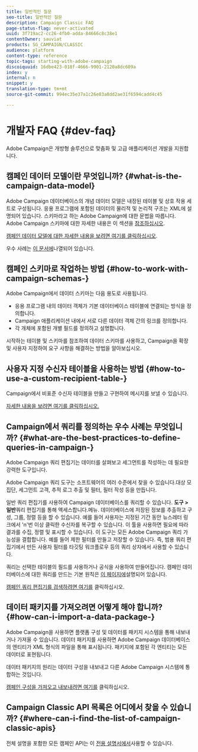 ```yaml
---
title: 일반적인 질문
seo-title: 일반적인 질문
description: Campaign Classic FAQ
page-status-flag: never-activated
uuid: 3f719ac2-cc26-4fb0-adda-84666c8c38e1
contentOwner: sauviat
products: SG_CAMPAIGN/CLASSIC
audience: platform
content-type: reference
topic-tags: starting-with-adobe-campaign
discoiquuid: 16dbe423-018f-4666-9901-2120a8dc609a
index: y
internal: n
snippet: y
translation-type: tm+mt
source-git-commit: 994ec35e37a1c26e83a8dd2ae31f6594cadd4c45

---
```



# 개발자 FAQ {#dev-faq}

Adobe Campaign은 개방형 솔루션으로 맞춤화 및 고급 애플리케이션 개발을 지원합니다.

## 캠페인 데이터 모델이란 무엇입니까? {#what-is-the-campaign-data-model}

Adobe Campaign 데이터베이스의 개념 데이터 모델은 내장된 테이블 및 상호 작용 세트로 구성됩니다. 응용 프로그램에 포함된 데이터의 물리적 및 논리적 구조는 XML에 설명되어 있습니다. 스키마라고 하는 Adobe Campaign에 대한 문법을 따릅니다. Adobe Campaign 스키마에 대한 자세한 내용은 이 섹션을 [참조하십시오](../../configuration/using/about-schema-edition.md).

[캠페인 데이터 모델에 대한 자세한 내용을 보려면 여기를 클릭하십시오](https://helpx.adobe.com/campaign/kb/acc-datamodel.html).

우수 사례는 [이 문서에](https://helpx.adobe.com/campaign/kb/acc-data-model-best-practices.html)나열되어 있습니다.

## 캠페인 스키마로 작업하는 방법 {#how-to-work-with-campaign-schemas-}

Adobe Campaign에서 데이터 스키마는 다음 용도로 사용됩니다.

* 응용 프로그램 내의 데이터 객체가 기본 데이터베이스 테이블에 연결되는 방식을 정의합니다.
* Campaign 애플리케이션 내에서 서로 다른 데이터 객체 간의 링크를 정의합니다.
* 각 개체에 포함된 개별 필드를 정의하고 설명합니다.

시작하는 [](../../configuration/using/about-schema-edition.md) 테이블 및 스키마를 참조하여 데이터 스키마를 사용하고, Campaign을 확장 및 사용자 지정하여 요구 사항을 해결하는 방법을 알아보십시오.

## 사용자 지정 수신자 테이블을 사용하는 방법 {#how-to-use-a-custom-recipient-table-}

Campaign에서 비표준 수신자 테이블을 만들고 구현하여 메시지를 보낼 수 있습니다.

[자세한 내용을 보려면 여기를 클릭하십시오.](../../configuration/using/about-custom-recipient-table.md)

## Campaign에서 쿼리를 정의하는 우수 사례는 무엇입니까? {#what-are-the-best-practices-to-define-queries-in-campaign-}

Adobe Campaign 쿼리 편집기는 데이터를 살펴보고 세그먼트를 작성하는 데 필요한 강력한 도구입니다.

Adobe Campaign 쿼리 도구는 소프트웨어의 여러 수준에서 찾을 수 있습니다.대상 모집단, 세그먼트 고객, 추적 로그 추출 및 필터, 필터 작성 등을 만듭니다.

일반 쿼리 편집기를 사용하여 Campaign 데이터베이스를 쿼리할 수 있습니다. **도구 > 일반**&#x200B;쿼리 편집기를 통해 액세스합니다.메뉴. 데이터베이스에 저장된 정보를 추출하고 구성, 그룹, 정렬 등을 할 수 있습니다. 예를 들어 사용자는 지정된 기간 동안 뉴스레터 링크에서 &#39;n&#39;번 이상 클릭한 수신자를 복구할 수 있습니다. 이 툴을 사용하면 필요에 따라 결과를 수집, 정렬 및 표시할 수 있습니다. 이 도구는 모든 Adobe Campaign 쿼리 가능성을 결합합니다. 예를 들어 제한 필터를 만들고 저장할 수 있습니다. 즉, 범용 쿼리 편집기에서 만든 사용자 필터를 타깃팅 워크플로우 등의 쿼리 상자에서 사용할 수 있습니다.

쿼리는 선택한 테이블의 필드를 사용하거나 공식을 사용하여 만들어집니다. 캠페인 데이터베이스에 대한 쿼리를 만드는 기본 원칙은 [이 페이지에](../../platform/using/about-queries-in-campaign.md)설명되어 있습니다.

[캠페인 쿼리 편집기를 검색하려면 여기를](../../workflow/using/query.md) 클릭하십시오.

## 데이터 패키지를 가져오려면 어떻게 해야 합니까? {#how-can-i-import-a-data-package-}

Adobe Campaign을 사용하면 플랫폼 구성 및 데이터를 패키지 시스템을 통해 내보내거나 가져올 수 있습니다. 데이터 패키지를 사용하면 Adobe Campaign 데이터베이스의 엔티티가 XML 형식의 파일을 통해 표시됩니다. 패키지에 포함된 각 엔티티는 모든 데이터로 표현됩니다.

데이터 패키지의 원리는 데이터 구성을 내보내고 다른 Adobe Campaign 시스템에 통합하는 것입니다.

[캠페인 구성을 가져오고 내보내려면 여기를](../../platform/using/working-with-data-packages.md) 클릭하십시오.

## Campaign Classic API 목록은 어디에서 찾을 수 있습니까? {#where-can-i-find-the-list-of-campaign-classic-apis}

전체 설명을 포함한 모든 캠페인 API는 이 [전용 설명서에서](https://docs.adobe.com/content/help/en/campaign-classic/technicalresources/api/index.html)사용할 수 있습니다.
